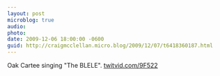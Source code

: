 ```yaml
---
layout: post
microblog: true
audio: 
photo: 
date: 2009-12-06 18:00:00 -0600
guid: http://craigmcclellan.micro.blog/2009/12/07/t6418360187.html
---
```

Oak Cartee singing "The BLELE".  [twitvid.com/9F522](http://twitvid.com/9F522)
